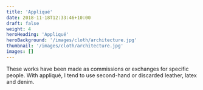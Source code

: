 ```yaml
---
title: 'Appliqué'
date: 2018-11-18T12:33:46+10:00
draft: false
weight: 4
heroHeading: 'Appliqué'
heroBackground: '/images/cloth/architecture.jpg'
thumbnail: '/images/cloth/architecture.jpg'
images: []
---
```


These works have been made as commissions or exchanges for specific people. With appliqué, I tend to use second-hand or discarded leather, latex and denim. 

